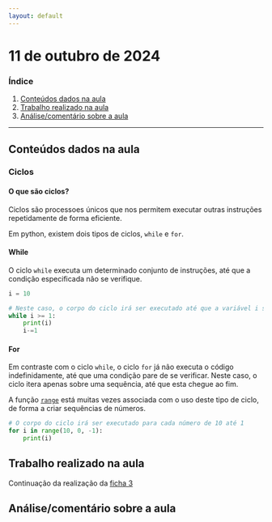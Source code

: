 ```yaml
---
layout: default
---
```


# 11 de outubro de 2024

<h3><b>Índice</b></h3>

1. [Conteúdos dados na aula](#conteúdos-dados-na-aula)
2. [Trabalho realizado na aula](#trabalho-realizado-na-aula)
3. [Análise/comentário sobre a aula](#análisecomentário-sobre-a-aula)

---

## Conteúdos dados na aula

### Ciclos

#### O que são ciclos?

Ciclos são processoes únicos que nos permitem executar outras instruções repetidamente de forma eficiente.

Em python, existem dois tipos de ciclos, `while` e `for`.

#### While

O ciclo `while` executa um determinado conjunto de instruções, até que a condição especificada não se verifique.

```python
i = 10

# Neste caso, o corpo do ciclo irá ser executado até que a variável i seja menor que 1
while i >= 1:
    print(i)
    i-=1
```

#### For

Em contraste com o ciclo `while`, o ciclo `for` já não executa o código indefinidamente, até que uma condição pare de se verificar.
Neste caso, o ciclo itera apenas sobre uma sequência, até que esta chegue ao fim.

A função [`range`](https://docs.python.org/2/library/functions.html#range) está muitas vezes associada com o uso deste tipo de ciclo, de forma a criar sequências de números.

```python
# O corpo do ciclo irá ser executado para cada número de 10 até 1
for i in range(10, 0, -1):
    print(i)
```

## Trabalho realizado na aula

Continuação da realização da [ficha 3](../trabalhos/D1_PedroAlmeida_Ficha03.py)

## Análise/comentário sobre a aula
